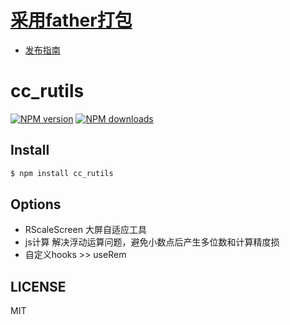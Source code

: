 # [采用father打包](https://github.com/umijs/father/tree/master)
- [发布指南](https://github.com/umijs/father/blob/master/docs/guide/release.md)
  
# cc_rutils

[![NPM version](https://img.shields.io/npm/v/cc_rutils.svg?style=flat)](https://www.npmjs.com/package/cc_rutils)
[![NPM downloads](http://img.shields.io/npm/dm/cc_rutils.svg?style=flat)](https://www.npmjs.com/package/cc_rutils)

## Install

```bash
$ npm install cc_rutils
```

## Options

- RScaleScreen 大屏自适应工具
- js计算 解决浮动运算问题，避免小数点后产生多位数和计算精度损
- 自定义hooks  >> useRem

## LICENSE

MIT
